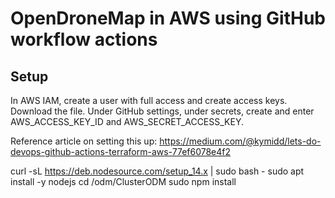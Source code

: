 # OpenDroneMap in AWS using GitHub workflow actions

## Setup

In AWS IAM, create a user with full access and create access keys. Download the file. Under GitHub settings, under secrets, create and enter AWS_ACCESS_KEY_ID and AWS_SECRET_ACCESS_KEY.

Reference article on setting this up: https://medium.com/@kymidd/lets-do-devops-github-actions-terraform-aws-77ef6078e4f2


curl -sL https://deb.nodesource.com/setup_14.x | sudo bash -
sudo apt install -y nodejs
cd /odm/ClusterODM
sudo npm install
